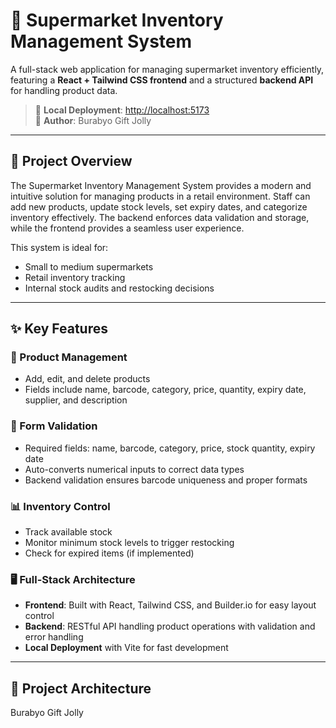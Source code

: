 # 🛒 Supermarket Inventory Management System

A full-stack web application for managing supermarket inventory efficiently, featuring a **React + Tailwind CSS frontend** and a structured **backend API** for handling product data.

> 🚀 **Local Deployment**: [http://localhost:5173](http://localhost:5173)  
> 👤 **Author**: Burabyo Gift Jolly

---

## 📌 Project Overview

The Supermarket Inventory Management System provides a modern and intuitive solution for managing products in a retail environment. Staff can add new products, update stock levels, set expiry dates, and categorize inventory effectively. The backend enforces data validation and storage, while the frontend provides a seamless user experience.

This system is ideal for:
- Small to medium supermarkets
- Retail inventory tracking
- Internal stock audits and restocking decisions

---

## ✨ Key Features

### 🔧 Product Management
- Add, edit, and delete products
- Fields include name, barcode, category, price, quantity, expiry date, supplier, and description

### 🧠 Form Validation
- Required fields: name, barcode, category, price, stock quantity, expiry date
- Auto-converts numerical inputs to correct data types
- Backend validation ensures barcode uniqueness and proper formats

### 📊 Inventory Control
- Track available stock
- Monitor minimum stock levels to trigger restocking
- Check for expired items (if implemented)

### 🖥️ Full-Stack Architecture
- **Frontend**: Built with React, Tailwind CSS, and Builder.io for easy layout control
- **Backend**: RESTful API handling product operations with validation and error handling
- **Local Deployment** with Vite for fast development

---

## 🧱 Project Architecture

Burabyo Gift Jolly